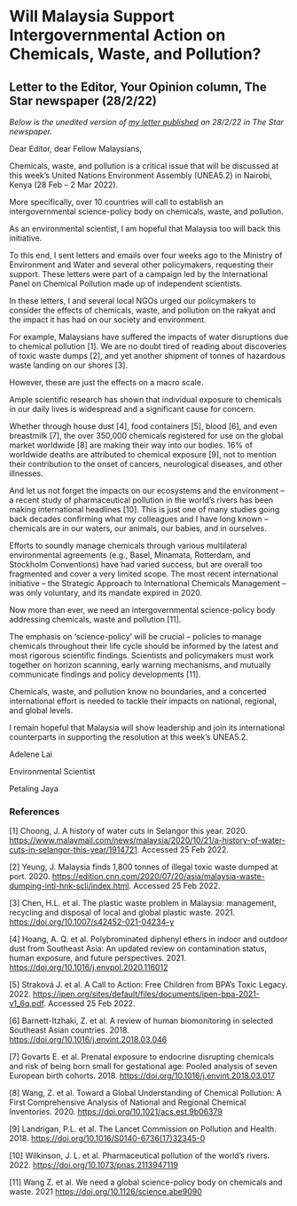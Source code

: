 # Will Malaysia Support Intergovernmental Action on Chemicals, Waste, and Pollution?

##  Letter to the Editor, Your Opinion column, The Star newspaper (28/2/22)


*Below is the unedited version of [my letter published](https://www.thestar.com.my/opinion/letters/2022/02/28/support-action-on-pollution) on 28/2/22 in The Star newspaper.*


Dear Editor, dear Fellow Malaysians,

Chemicals, waste, and pollution is a critical issue that will be discussed at this week’s United Nations Environment Assembly (UNEA5.2) in Nairobi, Kenya (28 Feb – 2 Mar 2022).

More specifically, over 10 countries will call to establish an intergovernmental science-policy body on chemicals, waste, and pollution.

As an environmental scientist, I am hopeful that Malaysia too will back this initiative.

To this end, I sent letters and emails over four weeks ago to the Ministry of Environment and Water and several other policymakers, requesting their support. These letters were part of a campaign led by the International Panel on Chemical Pollution made up of independent scientists.

In these letters, I and several local NGOs urged our policymakers to consider the effects of chemicals, waste, and pollution on the rakyat and the impact it has had on our society and environment.

For example, Malaysians have suffered the impacts of water disruptions due to chemical pollution [1]. We are no doubt tired of reading about discoveries of toxic waste dumps [2], and yet another shipment of tonnes of hazardous waste landing on our shores [3].

However, these are just the effects on a macro scale.

Ample scientific research has shown that individual exposure to chemicals in our daily lives is widespread and a significant cause for concern.

Whether through house dust [4], food containers [5], blood [6], and even breastmilk [7], the over 350,000 chemicals registered for use on the global market worldwide [8] are making their way into our bodies. 16% of worldwide deaths are attributed to chemical exposure [9], not to mention their contribution to the onset of cancers, neurological diseases, and other illnesses.

And let us not forget the impacts on our ecosystems and the environment – a recent study of pharmaceutical pollution in the world’s rivers has been making international headlines [10]. This is just one of many studies going back decades confirming what my colleagues and I have long known – chemicals are in our waters, our animals, our babies, and in ourselves.

Efforts to soundly manage chemicals through various multilateral environmental agreements (e.g., Basel, Minamata, Rotterdam, and Stockholm Conventions) have had varied success, but are overall too fragmented and cover a very limited scope. The most recent international initiative – the Strategic Approach to International Chemicals Management – was only voluntary, and its mandate expired in 2020.

Now more than ever, we need an intergovernmental science-policy body addressing chemicals, waste and pollution [11].

The emphasis on ‘science-policy’ will be crucial – policies to manage chemicals throughout their life cycle should be informed by the latest and most rigorous scientific findings. Scientists and policymakers must work together on horizon scanning, early warning mechanisms, and mutually communicate findings and policy developments [11].

Chemicals, waste, and pollution know no boundaries, and a concerted international effort is needed to tackle their impacts on national, regional, and global levels.

I remain hopeful that Malaysia will show leadership and join its international counterparts in supporting the resolution at this week’s UNEA5.2.



Adelene Lai

Environmental Scientist

Petaling Jaya


### References

[1] Choong, J. A history of water cuts in Selangor this year. 2020. https://www.malaymail.com/news/malaysia/2020/10/21/a-history-of-water-cuts-in-selangor-this-year/1914721. Accessed 25 Feb 2022.

[2] Yeung, J. Malaysia finds 1,800 tonnes of illegal toxic waste dumped at port. 2020. https://edition.cnn.com/2020/07/20/asia/malaysia-waste-dumping-intl-hnk-scli/index.html. Accessed 25 Feb 2022.

[3] Chen, H.L. et al. The plastic waste problem in Malaysia: management, recycling and disposal of local and global plastic waste. 2021. https://doi.org/10.1007/s42452-021-04234-y

[4] Hoang, A. Q. et al. Polybrominated diphenyl ethers in indoor and outdoor dust from Southeast Asia: An updated review on contamination status, human exposure, and future perspectives. 2021. https://doi.org/10.1016/j.envpol.2020.116012

[5] Straková J. et al. A Call to Action: Free Children from BPA’s Toxic Legacy. 2022. https://ipen.org/sites/default/files/documents/ipen-bpa-2021-v1_6q.pdf. Accessed 25 Feb 2022.

[6] Barnett-Itzhaki, Z. et al. A review of human biomonitoring in selected Southeast Asian countries. 2018. https://doi.org/10.1016/j.envint.2018.03.046

[7] Govarts E. et al. Prenatal exposure to endocrine disrupting chemicals and risk of being born small for gestational age: Pooled analysis of seven European birth cohorts. 2018. https://doi.org/10.1016/j.envint.2018.03.017

[8] Wang, Z. et al. Toward a Global Understanding of Chemical Pollution: A First Comprehensive Analysis of National and Regional Chemical Inventories. 2020. https://doi.org/10.1021/acs.est.9b06379

[9] Landrigan, P.L. et al. The Lancet Commission on Pollution and Health. 2018. https://doi.org/10.1016/S0140-6736(17)32345-0

[10] Wilkinson, J. L. et al. Pharmaceutical pollution of the world’s rivers. 2022. https://doi.org/10.1073/pnas.2113947119

[11] Wang Z. et al. We need a global science-policy body on chemicals and waste. 2021 https://doi.org/10.1126/science.abe9090
